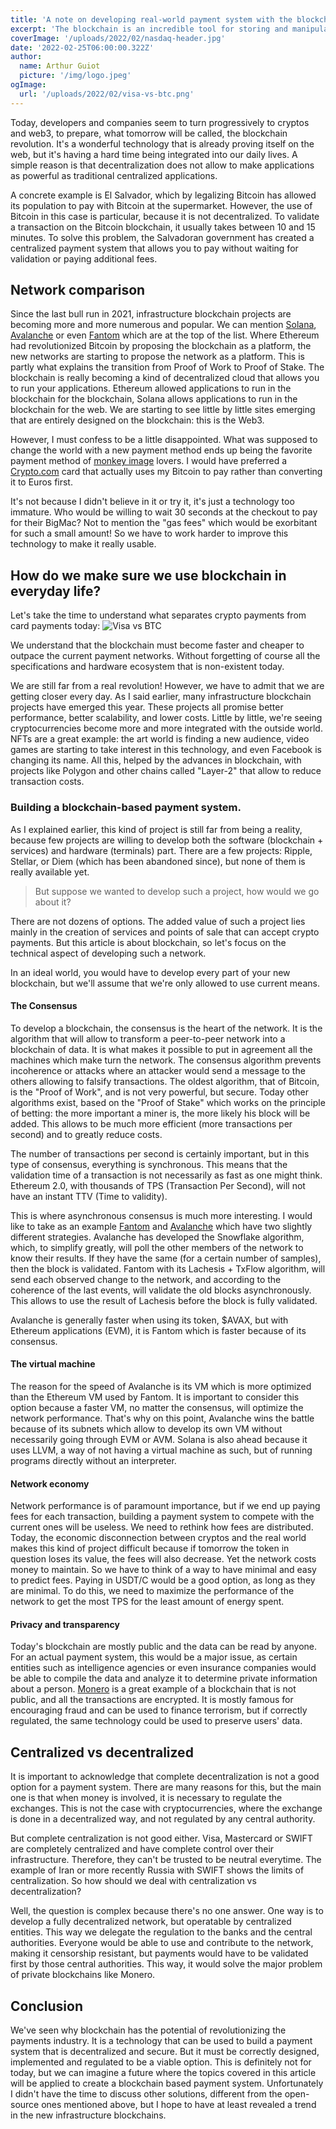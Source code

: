 ```yaml
---
title: 'A note on developing real-world payment system with the blockchain'
excerpt: 'The blockchain is an incredible tool for storing and manipulating data. But it is often too slow to be used for anything other than cryptocurrencies in the real world. It is especially true for payment systems that need to scale.'
coverImage: '/uploads/2022/02/nasdaq-header.jpg'
date: '2022-02-25T06:00:00.322Z'
author:
  name: Arthur Guiot
  picture: '/img/logo.jpeg'
ogImage:
  url: '/uploads/2022/02/visa-vs-btc.png'
---
```


Today, developers and companies seem to turn progressively to cryptos and web3, to prepare, what tomorrow will be called, the blockchain revolution. It's a wonderful technology that is already proving itself on the web, but it's having a hard time being integrated into our daily lives. A simple reason is that decentralization does not allow to make applications as powerful as traditional centralized applications.

A concrete example is El Salvador, which by legalizing Bitcoin has allowed its population to pay with Bitcoin at the supermarket. However, the use of Bitcoin in this case is particular, because it is not decentralized. To validate a transaction on the Bitcoin blockchain, it usually takes between 10 and 15 minutes. To solve this problem, the Salvadoran government has created a centralized payment system that allows you to pay without waiting for validation or paying additional fees.

## Network comparison
Since the last bull run in 2021, infrastructure blockchain projects are becoming more and more numerous and popular. We can mention [Solana](https://solana.com), [Avalanche](https://avax.network) or even [Fantom](https://fantom.foundation) which are at the top of the list. Where Ethereum had revolutionized Bitcoin by proposing the blockchain as a platform, the new networks are starting to propose the network as a platform. This is partly what explains the transition from Proof of Work to Proof of Stake. The blockchain is really becoming a kind of decentralized cloud that allows you to run your applications. Ethereum allowed applications to run in the blockchain for the blockchain, Solana allows applications to run in the blockchain for the web. We are starting to see little by little sites emerging that are entirely designed on the blockchain: this is the Web3.

However, I must confess to be a little disappointed. What was supposed to change the world with a new payment method ends up being the favorite payment method of [monkey image](https://boredapeyachtclub.com/) lovers. I would have preferred a [Crypto.com](https://crypto.com) card that actually uses my Bitcoin to pay rather than converting it to Euros first.

It's not because I didn't believe in it or try it, it's just a technology too immature. Who would be willing to wait 30 seconds at the checkout to pay for their BigMac? Not to mention the "gas fees" which would be exorbitant for such a small amount! So we have to work harder to improve this technology to make it really usable.

## How do we make sure we use blockchain in everyday life?
Let's take the time to understand what separates crypto payments from card payments today:
![Visa vs BTC](/uploads/2022/02/visa-vs-btc.png)

We understand that the blockchain must become faster and cheaper to outpace the current payment networks. Without forgetting of course all the specifications and hardware ecosystem that is non-existent today.

We are still far from a real revolution! However, we have to admit that we are getting closer every day. As I said earlier, many infrastructure blockchain projects have emerged this year. These projects all promise better performance, better scalability, and lower costs. Little by little, we're seeing cryptocurrencies become more and more integrated with the outside world. NFTs are a great example: the art world is finding a new audience, video games are starting to take interest in this technology, and even Facebook is changing its name. All this, helped by the advances in blockchain, with projects like Polygon and other chains called "Layer-2" that allow to reduce transaction costs.

### Building a blockchain-based payment system.
As I explained earlier, this kind of project is still far from being a reality, because few projects are willing to develop both the software (blockchain + services) and hardware (terminals) part. There are a few projects: Ripple, Stellar, or Diem (which has been abandoned since), but none of them is really available yet.

> But suppose we wanted to develop such a project, how would we go about it?

There are not dozens of options. The added value of such a project lies mainly in the creation of services and points of sale that can accept crypto payments. But this article is about blockchain, so let's focus on the technical aspect of developing such a network.

In an ideal world, you would have to develop every part of your new blockchain, but we'll assume that we're only allowed to use current means.

#### The Consensus
To develop a blockchain, the consensus is the heart of the network. It is the algorithm that will allow to transform a peer-to-peer network into a blockchain of data. It is what makes it possible to put in agreement all the machines which make turn the network. The consensus algorithm prevents incoherence or attacks where an attacker would send a message to the others allowing to falsify transactions. The oldest algorithm, that of Bitcoin, is the "Proof of Work", and is not very powerful, but secure. Today other algorithms exist, based on the "Proof of Stake" which works on the principle of betting: the more important a miner is, the more likely his block will be added. This allows to be much more efficient (more transactions per second) and to greatly reduce costs.

The number of transactions per second is certainly important, but in this type of consensus, everything is synchronous. This means that the validation time of a transaction is not necessarily as fast as one might think. Ethereum 2.0, with thousands of TPS (Transaction Per Second), will not have an instant TTV (Time to validity).

This is where asynchronous consensus is much more interesting. I would like to take as an example [Fantom](https://fantom.foundation) and [Avalanche](https://avax.network) which have two slightly different strategies. Avalanche has developed the Snowflake algorithm, which, to simplify greatly, will poll the other members of the network to know their results. If they have the same (for a certain number of samples), then the block is validated. Fantom with its Lachesis + TxFlow algorithm, will send each observed change to the network, and according to the coherence of the last events, will validate the old blocks asynchronously. This allows to use the result of Lachesis before the block is fully validated.

Avalanche is generally faster when using its token, $AVAX, but with Ethereum applications (EVM), it is Fantom which is faster because of its consensus.
#### The virtual machine
The reason for the speed of Avalanche is its VM which is more optimized than the Ethereum VM used by Fantom. It is important to consider this option because a faster VM, no matter the consensus, will optimize the network performance. That's why on this point, Avalanche wins the battle because of its subnets which allow to develop its own VM without necessarily going through EVM or AVM. Solana is also ahead because it uses LLVM, a way of not having a virtual machine as such, but of running programs directly without an interpreter.

#### Network economy
Network performance is of paramount importance, but if we end up paying fees for each transaction, building a payment system to compete with the current ones will be useless. We need to rethink how fees are distributed. Today, the economic disconnection between cryptos and the real world makes this kind of project difficult because if tomorrow the token in question loses its value, the fees will also decrease. Yet the network costs money to maintain. So we have to think of a way to have minimal and easy to predict fees. Paying in USDT/C would be a good option, as long as they are minimal. To do this, we need to maximize the performance of the network to get the most TPS for the least amount of energy spent.

#### Privacy and transparency
Today's blockchain are mostly public and the data can be read by anyone. For an actual payment system, this would be a major issue, as certain entities such as intelligence agencies or even insurance companies would be able to compile the data and analyze it to determine private information about a person. [Monero](https://www.getmonero.org) is a great example of a blockchain that is not public, and all the transactions are encrypted. It is mostly famous for encouraging fraud and can be used to finance terrorism, but if correctly regulated, the same technology could be used to preserve users' data.

## Centralized vs decentralized
It is important to acknowledge that complete decentralization is not a good option for a payment system. There are many reasons for this, but the main one is that when money is involved, it is necessary to regulate the exchanges. This is not the case with cryptocurrencies, where the exchange is done in a decentralized way, and not regulated by any central authority.

But complete centralization is not good either. Visa, Mastercard or SWIFT are completely centralized and have complete control over their infrastructure. Therefore, they can't be trusted to be neutral everytime. The example of Iran or more recently Russia with SWIFT shows the limits of centralization. So how should we deal with centralization vs decentralization?

Well, the question is complex because there's no one answer. One way is to develop a fully decentralized network, but operatable by centralized entities. This way we delegate the regulation to the banks and the central authorities. Everyone would be able to use and contribute to the network, making it censorship resistant, but payments would have to be validated first by those central authorities. This way, it would solve the major problem of private blockchains like Monero.

## Conclusion
We've seen why blockchain has the potential of revolutionizing the payments industry. It is a technology that can be used to build a payment system that is decentralized and secure. But it must be correctly designed, implemented and regulated to be a viable option. This is definitely not for today, but we can imagine a future where the topics covered in this article will be applied to create a blockchain based payment system. Unfortunately I didn't have the time to discuss other solutions, different from the open-source ones mentioned above, but I hope to have at least revealed a trend in the new infrastructure blockchains.